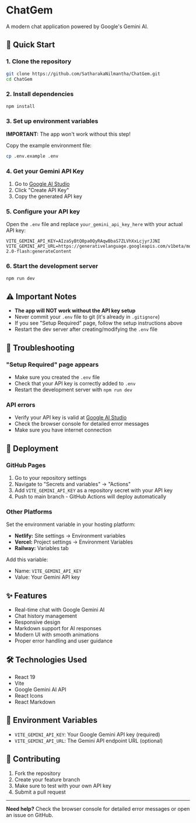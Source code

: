 # ChatGem

A modern chat application powered by Google's Gemini AI.

## 🚀 Quick Start

### 1. Clone the repository
```bash
git clone https://github.com/SatharakaNilmantha/ChatGem.git
cd ChatGem
```

### 2. Install dependencies
```bash
npm install
```

### 3. Set up environment variables
**IMPORTANT:** The app won't work without this step!

Copy the example environment file:
```bash
cp .env.example .env
```

### 4. Get your Gemini API Key
1. Go to [Google AI Studio](https://makersuite.google.com/app/apikey)
2. Click "Create API Key"
3. Copy the generated API key

### 5. Configure your API key
Open the `.env` file and replace `your_gemini_api_key_here` with your actual API key:

```env
VITE_GEMINI_API_KEY=AIzaSyBtQ0pa0QyRAqwBbaS7ZLVhXxLcjyrJJNI
VITE_GEMINI_API_URL=https://generativelanguage.googleapis.com/v1beta/models/gemini-2.0-flash:generateContent
```

### 6. Start the development server
```bash
npm run dev
```

## ⚠️ Important Notes

- **The app will NOT work without the API key setup**
- Never commit your `.env` file to git (it's already in `.gitignore`)
- If you see "Setup Required" page, follow the setup instructions above
- Restart the dev server after creating/modifying the `.env` file

## 🔧 Troubleshooting

### "Setup Required" page appears
- Make sure you created the `.env` file
- Check that your API key is correctly added to `.env`
- Restart the development server with `npm run dev`

### API errors
- Verify your API key is valid at [Google AI Studio](https://makersuite.google.com/app/apikey)
- Check the browser console for detailed error messages
- Make sure you have internet connection

## 🚀 Deployment

### GitHub Pages
1. Go to your repository settings
2. Navigate to "Secrets and variables" → "Actions"
3. Add `VITE_GEMINI_API_KEY` as a repository secret with your API key
4. Push to main branch - GitHub Actions will deploy automatically

### Other Platforms
Set the environment variable in your hosting platform:
- **Netlify:** Site settings → Environment variables
- **Vercel:** Project settings → Environment Variables
- **Railway:** Variables tab

Add this variable:
- Name: `VITE_GEMINI_API_KEY`
- Value: Your Gemini API key

## ✨ Features

- Real-time chat with Google Gemini AI
- Chat history management
- Responsive design
- Markdown support for AI responses
- Modern UI with smooth animations
- Proper error handling and user guidance

## 🛠️ Technologies Used

- React 19
- Vite
- Google Gemini AI API
- React Icons
- React Markdown

## 📝 Environment Variables

- `VITE_GEMINI_API_KEY`: Your Google Gemini API key (required)
- `VITE_GEMINI_API_URL`: The Gemini API endpoint URL (optional)

## 🤝 Contributing

1. Fork the repository
2. Create your feature branch
3. Make sure to test with your own API key
4. Submit a pull request

---

**Need help?** Check the browser console for detailed error messages or open an issue on GitHub.